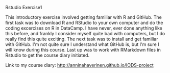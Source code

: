 Rstudio Exercise1

This introductory exercise involved getting familiar with R and GitHub. The first task was to download R and RStudio to your own computer and do the coding excercises on R in DataCamp. I have  never, ever done anything like this before, and frankly I consider myself quite bad with computers, but I do really find this  quite exciting. The next task was to install and get familiar with GitHub. I'm not quite sure I understand what GitHub is, but I'm sure I will know during this course. Last up was to work with RMarkdown files in Rstudio to get the course diary initiated.  

Link to my course diary: http://anninahaverinen.github.io/IODS-project
